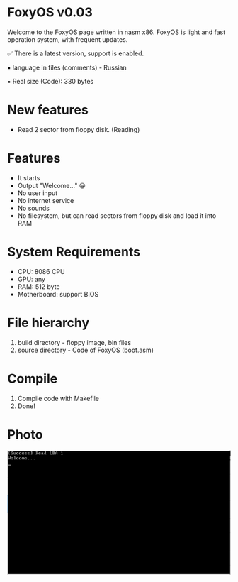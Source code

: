 # FoxyOS v0.03
Welcome to the FoxyOS page written in nasm x86. FoxyOS is light and fast operation system, with frequent updates.

✅ There is a latest version, support is enabled.

▪ language in files (comments) - Russian

▪ Real size (Code): 330 bytes

# New features
- Read 2 sector from floppy disk. (Reading)

# Features
- It starts
- Output "Welcome..." 😀
- No user input
- No internet service
- No sounds
- No filesystem, but can read sectors from floppy disk and load it into RAM

# System Requirements
- CPU: 8086 CPU
- GPU: any
- RAM: 512 byte
- Motherboard: support BIOS

# File hierarchy
1. build directory - floppy image, bin files
2. source directory - Code of FoxyOS (boot.asm)

# Compile
1. Compile code with Makefile
2. Done!

# Photo
<img src="Screenshot.PNG" alt="" title="FoxyOS">
